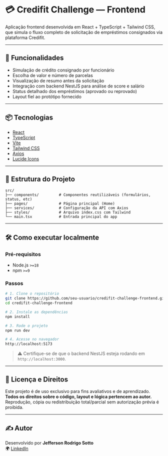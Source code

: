 # 💳 Credifit Challenge — Frontend

Aplicação frontend desenvolvida em React + TypeScript + Tailwind CSS, que simula o fluxo completo de solicitação de empréstimos consignados via plataforma Credifit.

---

## 🚀 Funcionalidades

- Simulação de crédito consignado por funcionário
- Escolha de valor e número de parcelas
- Visualização de resumo antes da solicitação
- Integração com backend NestJS para análise de score e salário
- Status detalhado dos empréstimos (aprovado ou reprovado)
- Layout fiel ao protótipo fornecido

---

## 📦 Tecnologias

- [React](https://reactjs.org/)
- [TypeScript](https://www.typescriptlang.org/)
- [Vite](https://vitejs.dev/)
- [Tailwind CSS](https://tailwindcss.com/)
- [Axios](https://axios-http.com/)
- [Lucide Icons](https://lucide.dev/)

---

## 📁 Estrutura do Projeto

```
src/
├── components/         # Componentes reutilizáveis (formulários, status, etc)
├── pages/              # Página principal (Home)
├── services/           # Configuração da API com Axios
├── styles/             # Arquivo index.css com Tailwind
└── main.tsx            # Entrada principal do app
```

---

## 🛠️ Como executar localmente

### Pré-requisitos

- Node.js `>=18`
- npm `>=9`

### Passos

```bash
# 1. Clone o repositório
git clone https://github.com/seu-usuario/credifit-challenge-frontend.git
cd credifit-challenge-frontend

# 2. Instale as dependências
npm install

# 3. Rode o projeto
npm run dev

# 4. Acesse no navegador
http://localhost:5173
```

> ⚠️ Certifique-se de que o backend NestJS esteja rodando em `http://localhost:3000`.

---

## 📄 Licença e Direitos

Este projeto é de uso exclusivo para fins avaliativos e de aprendizado.  
**Todos os direitos sobre o código, layout e lógica pertencem ao autor.**  
Reprodução, cópia ou redistribuição total/parcial sem autorização prévia é proibida.

---

## ✍️ Autor

Desenvolvido por **Jefferson Rodrigo Sotto**  
🌍 [LinkedIn](https://www.linkedin.com/in/jeffersonsotto)
